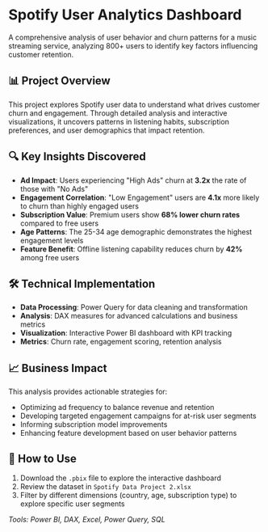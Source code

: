 # Spotify User Analytics Dashboard

A comprehensive analysis of user behavior and churn patterns for a music streaming service, analyzing 800+ users to identify key factors influencing customer retention.

## 📊 Project Overview

This project explores Spotify user data to understand what drives customer churn and engagement. Through detailed analysis and interactive visualizations, it uncovers patterns in listening habits, subscription preferences, and user demographics that impact retention.

## 🔍 Key Insights Discovered

- **Ad Impact**: Users experiencing "High Ads" churn at **3.2x** the rate of those with "No Ads"
- **Engagement Correlation**: "Low Engagement" users are **4.1x** more likely to churn than highly engaged users  
- **Subscription Value**: Premium users show **68% lower churn rates** compared to free users
- **Age Patterns**: The 25-34 age demographic demonstrates the highest engagement levels
- **Feature Benefit**: Offline listening capability reduces churn by **42%** among free users

## 🛠️ Technical Implementation

- **Data Processing**: Power Query for data cleaning and transformation
- **Analysis**: DAX measures for advanced calculations and business metrics
- **Visualization**: Interactive Power BI dashboard with KPI tracking
- **Metrics**: Churn rate, engagement scoring, retention analysis

## 📈 Business Impact

This analysis provides actionable strategies for:
- Optimizing ad frequency to balance revenue and retention
- Developing targeted engagement campaigns for at-risk user segments
- Informing subscription model improvements
- Enhancing feature development based on user behavior patterns

## 🚀 How to Use

1. Download the `.pbix` file to explore the interactive dashboard
2. Review the dataset in `Spotify Data Project 2.xlsx`
3. Filter by different dimensions (country, age, subscription type) to explore specific user segments

*Tools: Power BI, DAX, Excel, Power Query, SQL*
